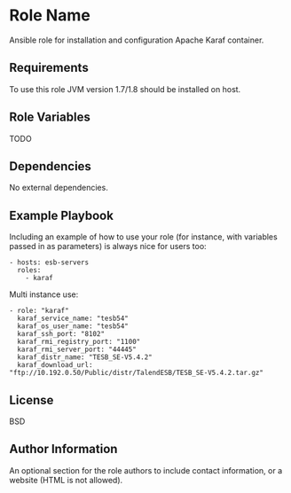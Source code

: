 Role Name
=========

Ansible role for installation and configuration Apache Karaf container.

Requirements
------------

To use this role JVM version 1.7/1.8 should be installed on host.

Role Variables
--------------

TODO

Dependencies
------------

No external dependencies.

Example Playbook
----------------

Including an example of how to use your role (for instance, with variables passed in as parameters) is always nice for users too:

    - hosts: esb-servers
      roles:
        - karaf

Multi instance use:

    - role: "karaf"
      karaf_service_name: "tesb54"
      karaf_os_user_name: "tesb54"
      karaf_ssh_port: "8102"
      karaf_rmi_registry_port: "1100"
      karaf_rmi_server_port: "44445"
      karaf_distr_name: "TESB_SE-V5.4.2"
      karaf_download_url: "ftp://10.192.0.50/Public/distr/TalendESB/TESB_SE-V5.4.2.tar.gz"


License
-------

BSD

Author Information
------------------

An optional section for the role authors to include contact information, or a website (HTML is not allowed).
